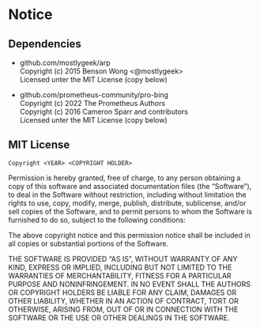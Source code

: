# Notice

## Dependencies

- github.com/mostlygeek/arp  
Copyright (c) 2015 Benson Wong <@mostlygeek>  
Licensed unter the MIT License (copy below)

- github.com/prometheus-community/pro-bing  
Copyright (c) 2022 The Prometheus Authors  
Copyright (c) 2016 Cameron Sparr and contributors  
Licensed unter the MIT License (copy below)

## MIT License

    Copyright <YEAR> <COPYRIGHT HOLDER>

Permission is hereby granted, free of charge, to any person obtaining a copy of this software and associated documentation files (the “Software”), to deal in the Software without restriction, including without limitation the rights to use, copy, modify, merge, publish, distribute, sublicense, and/or sell copies of the Software, and to permit persons to whom the Software is furnished to do so, subject to the following conditions:

The above copyright notice and this permission notice shall be included in all copies or substantial portions of the Software.

THE SOFTWARE IS PROVIDED “AS IS”, WITHOUT WARRANTY OF ANY KIND, EXPRESS OR IMPLIED, INCLUDING BUT NOT LIMITED TO THE WARRANTIES OF MERCHANTABILITY, FITNESS FOR A PARTICULAR PURPOSE AND NONINFRINGEMENT. IN NO EVENT SHALL THE AUTHORS OR COPYRIGHT HOLDERS BE LIABLE FOR ANY CLAIM, DAMAGES OR OTHER LIABILITY, WHETHER IN AN ACTION OF CONTRACT, TORT OR OTHERWISE, ARISING FROM, OUT OF OR IN CONNECTION WITH THE SOFTWARE OR THE USE OR OTHER DEALINGS IN THE SOFTWARE.
